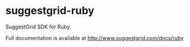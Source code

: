 # suggestgrid-ruby

SuggestGrid SDK for Ruby.

Full documentation is available at http://www.suggestgrid.com/docs/ruby